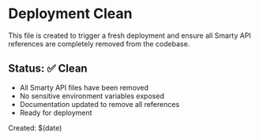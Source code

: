# Deployment Clean

This file is created to trigger a fresh deployment and ensure all Smarty API references are completely removed from the codebase.

## Status: ✅ Clean

- All Smarty API files have been removed
- No sensitive environment variables exposed
- Documentation updated to remove all references
- Ready for deployment

Created: $(date)
